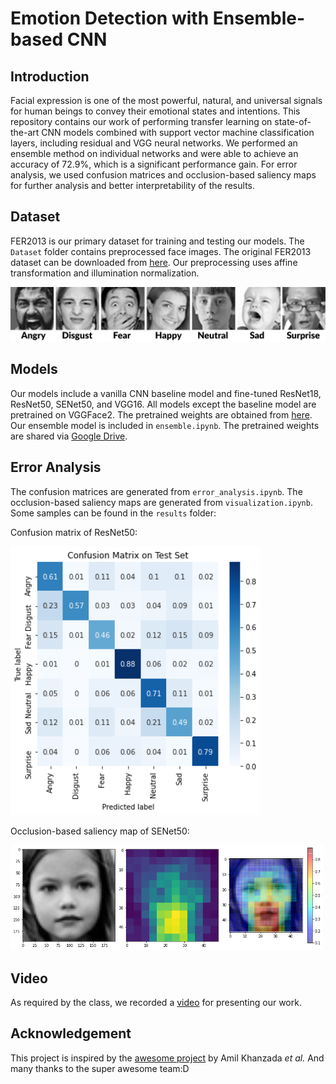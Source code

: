 # Emotion Detection with Ensemble-based CNN
## Introduction 
Facial expression is one of the most powerful, natural, and universal signals for human beings to convey their emotional states and intentions. This repository contains our work of performing transfer learning on state-of-the-art CNN models combined with support vector machine classification layers, including residual and VGG neural networks. We performed an ensemble method on individual networks and were able to achieve an accuracy of 72.9%, which is a significant performance gain. For error analysis, we used confusion matrices and occlusion-based saliency maps for further analysis and better interpretability of the results.
## Dataset
FER2013 is our primary dataset for training and testing our models. The `Dataset` folder contains preprocessed face images. The original FER2013 dataset can be downloaded from [here](https://www.kaggle.com/msambare/fer2013). Our preprocessing uses affine transformation and illumination normalization.

![emotion](./emotions.png)
## Models
Our models include a vanilla CNN baseline model and fine-tuned ResNet18, ResNet50, SENet50, and VGG16. All models except the baseline model are pretrained on VGGFace2. The pretrained weights are obtained from [here](https://github.com/rcmalli/keras-vggface). Our ensemble model is included in `ensemble.ipynb`.
The pretrained weights are shared via [Google Drive](https://drive.google.com/drive/folders/1N0e_0IhzsXQUWd5LxWyLw6opMeucPn4G?usp=sharing).
## Error Analysis
The confusion matrices are generated from `error_analysis.ipynb`. The occlusion-based saliency maps are generated from `visualization.ipynb`. Some samples can be found in the `results` folder:

Confusion matrix of ResNet50:

<img src="./results/resnet50_cmat.png" width="400"/>

Occlusion-based saliency map of SENet50:

<img src="./results/senet50-neutral-false-sad.png" width="500"/>

## Video
As required by the class, we recorded a [video](https://drive.google.com/file/d/1oDqQYsOIrzCS0BcbowbYDrDOoC0LtomL/view?usp=sharing) for presenting our work.
## Acknowledgement
This project is inspired by the [awesome project](https://github.com/amilkh/cs230-fer) by Amil Khanzada *et al.* And many thanks to the super awesome team:D
